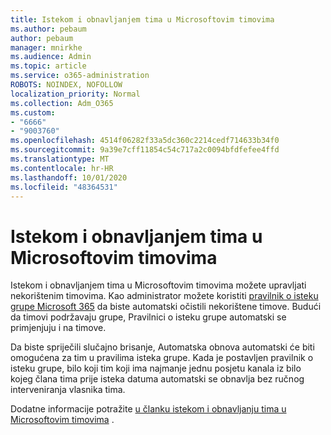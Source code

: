 ```yaml
---
title: Istekom i obnavljanjem tima u Microsoftovim timovima
ms.author: pebaum
author: pebaum
manager: mnirkhe
ms.audience: Admin
ms.topic: article
ms.service: o365-administration
ROBOTS: NOINDEX, NOFOLLOW
localization_priority: Normal
ms.collection: Adm_O365
ms.custom:
- "6666"
- "9003760"
ms.openlocfilehash: 4514f06282f33a5dc360c2214cedf714633b34f0
ms.sourcegitcommit: 9a39e7cff11854c54c717a2c0094bfdfefee4ffd
ms.translationtype: MT
ms.contentlocale: hr-HR
ms.lasthandoff: 10/01/2020
ms.locfileid: "48364531"
---
```

# <a name="team-expiration-and-renewal-in-microsoft-teams"></a>Istekom i obnavljanjem tima u Microsoftovim timovima

Istekom i obnavljanjem tima u Microsoftovim timovima možete upravljati nekorištenim timovima. Kao administrator možete koristiti  [pravilnik o isteku grupe Microsoft 365](https://docs.microsoft.com/microsoft-365/admin/create-groups/office-365-groups-expiration-policy)  da biste automatski očistili nekorištene timove. Budući da timovi podržavaju grupe, Pravilnici o isteku grupe automatski se primjenjuju i na timove.

Da biste spriječili slučajno brisanje, Automatska obnova automatski će biti omogućena za tim u pravilima isteka grupe. Kada je postavljen pravilnik o isteku grupe, bilo koji tim koji ima najmanje jednu posjetu kanala iz bilo kojeg člana tima prije isteka datuma automatski se obnavlja bez ručnog interveniranja vlasnika tima.  

Dodatne informacije potražite  [u članku istekom i obnavljanju tima u Microsoftovim timovima](https://docs.microsoft.com/microsoftteams/team-expiration-renewal)  .
